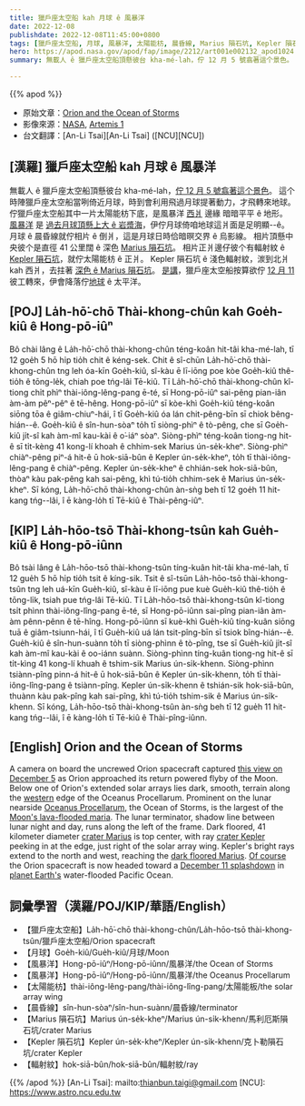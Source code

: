 ```yaml
---
title: 獵戶座太空船 kah 月球 ê 風暴洋
date: 2022-12-08
publishdate: 2022-12-08T11:45:00+0800
tags: [獵戶座太空船, 月球, 風暴洋, 太陽能枋, 晨昏線, Marius 隕石坑, Kepler 隕石坑, 輻射紋]
hero: https://apod.nasa.gov/apod/fap/image/2212/art001e002132_apod1024.jpg
summary: 無載人 ê 獵戶座太空船頂懸彼台 kha-mé-lah，佇 12 月 5 號翕著這个景色。

---
```


{{% apod %}}

- 原始文章：[Orion and the Ocean of Storms](https://apod.nasa.gov/apod/ap221208.html)
- 影像來源：[NASA](https://www.nasa.gov/), [Artemis 1](https://www.nasa.gov/artemis-1)
- 台文翻譯：[An-Li Tsai][An-Li Tsai] ([NCU][NCU])

## [漢羅] 獵戶座太空船 kah 月球 ê 風暴洋
無載人 ê 獵戶座太空船頂懸彼台 kha-mé-lah，[佇 12 月 5 號翕著這个景色][this view on December 5]。
這个時陣獵戶座太空船當咧倚近月球，時到會利用飛過月球提著動力，才飛轉來地球。
佇獵戶座太空船其中一片太陽能枋下底，是風暴洋 [西爿][western t] 邊緣 暗暗平平 ê 地形。
[風暴洋][Oceanus Procellarum] 是 [過去月球頂懸上大 ê 岩漿海][Moon's lava-flooded maria]，伊佇月球倚咱地球這爿面是足明顯--ê。
月球 ê 晨昏線就佇相片 ê 倒爿，這是月球日時佮暗暝交界 ê 烏影線。
相片頂懸中央彼个是直徑 41 公里闊 ê 深色 [Marius 隕石坑][crater Marius]。
相片正爿邊仔彼个有輻射紋 ê [Kepler 隕石坑][crater Kepler]，就佇太陽能枋 ê 正爿。
Kepler 隕石坑 ê 淺色輻射紋，湠到北爿 kah 西爿，去拄著 [深色 ê Marius 隕石坑][dark floored Marius]。
[是講][Of course]，獵戶座太空船按算欲佇 [12 月 11][December 11 splashdown] 彼工轉來，伊會降落佇[地球][planet Earth's] ê 太平洋。


## [POJ] La̍h-hō͘-chō Thài-khong-chûn kah Goe̍h-kiû ê Hong-pō-iûⁿ
Bô chài lâng ê La̍h-hō͘-chō thài-khong-chûn téng-koân hit-tâi kha-mé-lah, tī 12 goe̍h 5 hō hi̍p tio̍h chit ê kéng-sek.
Chit ê sî-chūn La̍h-hō͘-chō thài-khong-chûn tng leh óa-kīn Goe̍h-kiû, sî-kàu ē lī-iōng poe kòe Goe̍h-kiû thê-tio̍h ê tōng-le̍k, chiah poe tńg-lâi Tē-kiû.
Tī La̍h-hō͘-chō thài-khong-chûn kî-tiong chi̍t phìⁿ thài-iông-lêng-pang ē-té, sī Hong-pō-iûⁿ sai-pêng pian-iân àm-àm pêⁿ-pêⁿ ê tē-hêng.
Hong-pō-iûⁿ sī kòe-khì Goe̍h-kiû téng-koân siōng tōa ê giâm-chiuⁿ-hái, î tī Goe̍h-kiû óa lán chit-pêng-bīn sī chiok bêng-hián--ê.
Goe̍h-kiû ê sîn-hun-sòaⁿ to̍h tī siòng-phìⁿ ê tò-pêng, che sī Goe̍h-kiû ji̍t-sî kah àm-mî kau-kài ê o͘-iáⁿ sòaⁿ.
Siòng-phìⁿ téng-koân tiong-ng hit-ê sī ti̍t-kèng 41 kong-lí khoah ê chhim-sek Marius ún-se̍k-kheⁿ.
Siòng-phìⁿ chiàⁿ-pêng piⁿ-á hit-ê ū hok-siā-bûn ê Kepler ún-se̍k-kheⁿ, to̍h tī thài-iông-lêng-pang ê chiàⁿ-pêng.
Kepler ún-se̍k-kheⁿ ê chhián-sek hok-siā-bûn, thòaⁿ kàu pak-pêng kah sai-pêng, khì tú-tio̍h chhim-sek ê Marius ún-se̍k-kheⁿ.
Sī kóng, La̍h-hō͘-chō thài-khong-chûn àn-sǹg beh tī 12 goe̍h 11 hit-kang tńg--lâi, î ē kàng-lo̍h tī Tē-kiû ê Thài-pêng-iûⁿ.

## [KIP] La̍h-hōo-tsō Thài-khong-tsûn kah Gue̍h-kiû ê Hong-pō-iûnn
Bô tsài lâng ê La̍h-hōo-tsō thài-khong-tsûn tíng-kuân hit-tâi kha-mé-lah, tī 12 gue̍h 5 hō hi̍p tio̍h tsit ê kíng-sik.
Tsit ê sî-tsūn La̍h-hōo-tsō thài-khong-tsûn tng leh uá-kīn Gue̍h-kiû, sî-kàu ē lī-iōng pue kuè Gue̍h-kiû thê-tio̍h ê tōng-li̍k, tsiah pue tńg-lâi Tē-kiû.
Tī La̍h-hōo-tsō thài-khong-tsûn kî-tiong tsi̍t phìnn thài-iông-lîng-pang ē-té, sī Hong-pō-iûnn sai-pîng pian-iân àm-àm pênn-pênn ê tē-hîng.
Hong-pō-iûnn sī kuè-khì Gue̍h-kiû tíng-kuân siōng tuā ê giâm-tsiunn-hái, î tī Gue̍h-kiû uá lán tsit-pîng-bīn sī tsiok bîng-hián--ê.
Gue̍h-kiû ê sîn-hun-suànn to̍h tī siòng-phìnn ê tò-pîng, tse sī Gue̍h-kiû ji̍t-sî kah àm-mî kau-kài ê oo-iánn suànn.
Siòng-phìnn tíng-kuân tiong-ng hit-ê sī ti̍t-kìng 41 kong-lí khuah ê tshim-sik Marius ún-si̍k-khenn.
Siòng-phìnn tsiànn-pîng pinn-á hit-ê ū hok-siā-bûn ê Kepler ún-si̍k-khenn, to̍h tī thài-iông-lîng-pang ê tsiànn-pîng.
Kepler ún-si̍k-khenn ê tshián-sik hok-siā-bûn, thuànn kàu pak-pîng kah sai-pîng, khì tú-tio̍h tshim-sik ê Marius ún-si̍k-khenn.
Sī kóng, La̍h-hōo-tsō thài-khong-tsûn àn-sǹg beh tī 12 gue̍h 11 hit-kang tńg--lâi, î ē kàng-lo̍h tī Tē-kiû ê Thài-pîng-iûnn.

## [English] Orion and the Ocean of Storms
A camera on board the uncrewed Orion spacecraft captured [this view on December 5][this view on December 5] as Orion approached its return powered flyby of the Moon.
Below one of Orion's extended solar arrays lies dark, smooth, terrain along the [western][western e] edge of the Oceanus Procellarum.
Prominent on the lunar nearside [Oceanus Procellarum][Oceanus Procellarum], the Ocean of Storms, is the largest of the [Moon's lava-flooded maria][Moon's lava-flooded maria].
The lunar terminator, shadow line between lunar night and day, runs along the left of the frame.
Dark floored, 41 kilometer diameter [crater Marius][crater Marius] is top center, with ray [crater Kepler][crater Kepler] peeking in at the edge, just right of the solar array wing.
Kepler's bright rays extend to the north and west, reaching the [dark floored Marius][dark floored Marius].
[Of course][Of course] the Orion spacecraft is now headed toward a [December 11 splashdown][December 11 splashdown] in [planet Earth's][planet Earth's] water-flooded Pacific Ocean.

## 詞彙學習（漢羅/POJ/KIP/華語/English）
- 【獵戶座太空船】La̍h-hō͘-chō thài-khong-chûn/La̍h-hōo-tsō thài-khong-tsûn/獵戶座太空船/Orion spacecraft
- 【月球】Goe̍h-kiû/Gue̍h-kiû/月球/Moon
- 【風暴洋】Hong-pō-iûⁿ/Hong-pō-iûnn/風暴洋/the Ocean of Storms
- 【風暴洋】Hong-pō-iûⁿ/Hong-pō-iûnn/風暴洋/the Oceanus Procellarum
- 【太陽能枋】thài-iông-lêng-pang/thài-iông-lîng-pang/太陽能板/the solar array wing
- 【晨昏線】sîn-hun-sòaⁿ/sîn-hun-suànn/晨昏線/terminator
- 【Marius 隕石坑】Marius ún-se̍k-kheⁿ/Marius ún-si̍k-khenn/馬利厄斯隕石坑/crater Marius
- 【Kepler 隕石坑】Kepler ún-se̍k-kheⁿ/Kepler ún-si̍k-khenn/克卜勒隕石坑/crater Kepler
- 【輻射紋】hok-siā-bûn/hok-siā-bûn/輻射紋/ray


{{% /apod %}}
[An-Li Tsai]: mailto:thianbun.taigi@gmail.com
[NCU]: https://www.astro.ncu.edu.tw

[copyright]: https://apod.nasa.gov/apod/fap/lib/about_apod.html#srapply
[License]: https://creativecommons.org/licenses/by/2.0/


[this view on December 5]:https://flickr.com/photos/nasa2explore/52547306790/in/album-72177720303788800/
[western e]:https://apod.nasa.gov/apod/ap220128.html
[western t]:https://apod.tw/daily/20220128/
[Oceanus Procellarum]:https://earthsky.org/space/new-ideas-about-origin-of-lunar-ocean-of-storms/
[Moon's lava-flooded maria]:https://en.wikipedia.org/wiki/Lunar_mare
[crater Marius]:https://en.wikipedia.org/wiki/Marius_(crater)
[crater Kepler]:https://en.wikipedia.org/wiki/Kepler_(lunar_crater)
[dark floored Marius]:https://science.nasa.gov/marius-hills-and-hole-moon
[Of course]:https://blogs.nasa.gov/artemis/
[December 11 splashdown]:https://www.nasa.gov/press-release/nasa-sets-coverage-of-orion-s-historic-moon-mission-return-splashdown
[planet Earth's]:https://www.nasa.gov/image-feature/apollo-17-astronauts-capture-iconic-blue-marble-50-years-ago
